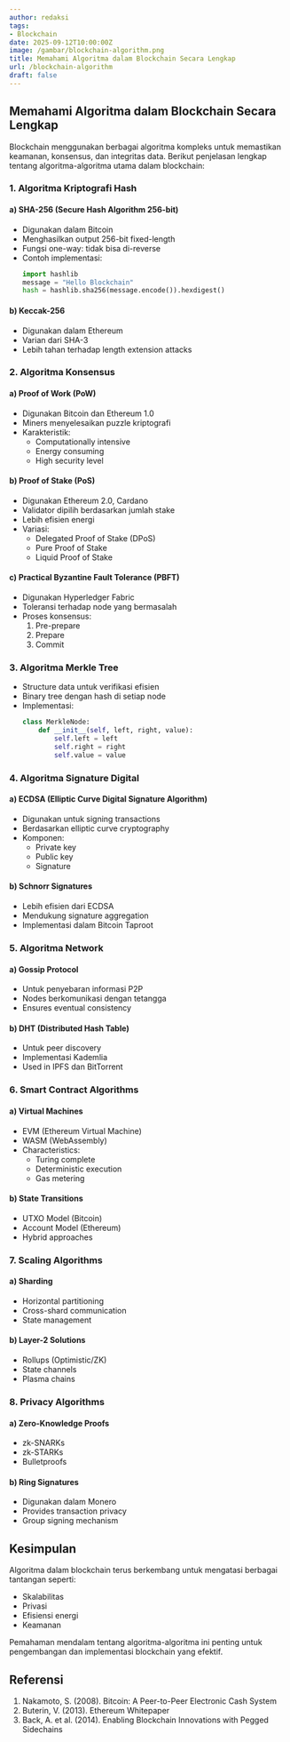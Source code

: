 ```yaml
---
author: redaksi
tags:
- Blockchain
date: 2025-09-12T10:00:00Z
image: /gambar/blockchain-algorithm.png
title: Memahami Algoritma dalam Blockchain Secara Lengkap
url: /blockchain-algorithm
draft: false
---
```


## Memahami Algoritma dalam Blockchain Secara Lengkap

Blockchain menggunakan berbagai algoritma kompleks untuk memastikan keamanan, konsensus, dan integritas data. Berikut penjelasan lengkap tentang algoritma-algoritma utama dalam blockchain:

### 1. Algoritma Kriptografi Hash

#### a) SHA-256 (Secure Hash Algorithm 256-bit)
- Digunakan dalam Bitcoin
- Menghasilkan output 256-bit fixed-length
- Fungsi one-way: tidak bisa di-reverse
- Contoh implementasi:
  ```python
  import hashlib
  message = "Hello Blockchain"
  hash = hashlib.sha256(message.encode()).hexdigest()
  ```

#### b) Keccak-256
- Digunakan dalam Ethereum
- Varian dari SHA-3
- Lebih tahan terhadap length extension attacks

### 2. Algoritma Konsensus

#### a) Proof of Work (PoW)
- Digunakan Bitcoin dan Ethereum 1.0
- Miners menyelesaikan puzzle kriptografi
- Karakteristik:
  - Computationally intensive
  - Energy consuming
  - High security level

#### b) Proof of Stake (PoS)
- Digunakan Ethereum 2.0, Cardano
- Validator dipilih berdasarkan jumlah stake
- Lebih efisien energi
- Variasi:
  - Delegated Proof of Stake (DPoS)
  - Pure Proof of Stake
  - Liquid Proof of Stake

#### c) Practical Byzantine Fault Tolerance (PBFT)
- Digunakan Hyperledger Fabric
- Toleransi terhadap node yang bermasalah
- Proses konsensus:
  1. Pre-prepare
  2. Prepare
  3. Commit

### 3. Algoritma Merkle Tree

- Structure data untuk verifikasi efisien
- Binary tree dengan hash di setiap node
- Implementasi:
  ```python
  class MerkleNode:
      def __init__(self, left, right, value):
          self.left = left
          self.right = right
          self.value = value
  ```

### 4. Algoritma Signature Digital

#### a) ECDSA (Elliptic Curve Digital Signature Algorithm)
- Digunakan untuk signing transactions
- Berdasarkan elliptic curve cryptography
- Komponen:
  - Private key
  - Public key
  - Signature

#### b) Schnorr Signatures
- Lebih efisien dari ECDSA
- Mendukung signature aggregation
- Implementasi dalam Bitcoin Taproot

### 5. Algoritma Network

#### a) Gossip Protocol
- Untuk penyebaran informasi P2P
- Nodes berkomunikasi dengan tetangga
- Ensures eventual consistency

#### b) DHT (Distributed Hash Table)
- Untuk peer discovery
- Implementasi Kademlia
- Used in IPFS dan BitTorrent

### 6. Smart Contract Algorithms

#### a) Virtual Machines
- EVM (Ethereum Virtual Machine)
- WASM (WebAssembly)
- Characteristics:
  - Turing complete
  - Deterministic execution
  - Gas metering

#### b) State Transitions
- UTXO Model (Bitcoin)
- Account Model (Ethereum)
- Hybrid approaches

### 7. Scaling Algorithms

#### a) Sharding
- Horizontal partitioning
- Cross-shard communication
- State management

#### b) Layer-2 Solutions
- Rollups (Optimistic/ZK)
- State channels
- Plasma chains

### 8. Privacy Algorithms

#### a) Zero-Knowledge Proofs
- zk-SNARKs
- zk-STARKs
- Bulletproofs

#### b) Ring Signatures
- Digunakan dalam Monero
- Provides transaction privacy
- Group signing mechanism

## Kesimpulan

Algoritma dalam blockchain terus berkembang untuk mengatasi berbagai tantangan seperti:
- Skalabilitas
- Privasi
- Efisiensi energi
- Keamanan

Pemahaman mendalam tentang algoritma-algoritma ini penting untuk pengembangan dan implementasi blockchain yang efektif.

## Referensi
1. Nakamoto, S. (2008). Bitcoin: A Peer-to-Peer Electronic Cash System
2. Buterin, V. (2013). Ethereum Whitepaper
3. Back, A. et al. (2014). Enabling Blockchain Innovations with Pegged Sidechains